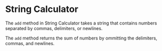 
String Calculator
==================

The `add` method in String Calculator takes a string that contains numbers separated by commas, delimiters, or newlines.

The `add` method returns the sum of numbers by ommitting the delimiters, commas, and newlines.